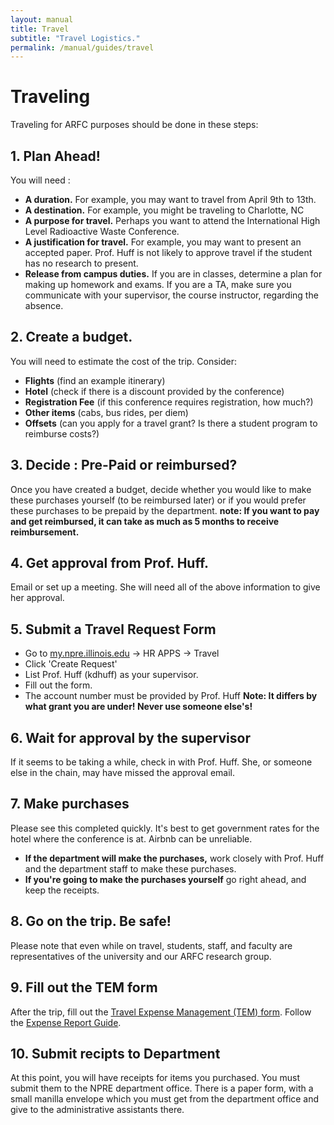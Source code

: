 ```yaml
---
layout: manual
title: Travel
subtitle: "Travel Logistics."
permalink: /manual/guides/travel
---
```


# Traveling

Traveling for ARFC purposes should be done in these steps:


## 1. Plan Ahead!

You will need :

- **A duration.** For example, you may want to travel from April 9th to 13th.
- **A destination.** For example, you might be traveling to Charlotte, NC
- **A purpose for travel.** Perhaps you want to attend the International High Level Radioactive Waste Conference. 
- **A justification for travel.** For example, you may want to present an 
  accepted paper. Prof. Huff is not likely to approve travel if the student has 
  no research to present. 
- **Release from campus duties.** If you are in classes, determine a plan for 
  making up homework and exams. If you are a TA, make sure you communicate with 
  your supervisor, the course instructor, regarding the absence.

## 2. Create a budget. 

You will need to estimate the cost of the trip. Consider:

- **Flights** (find an example itinerary)
- **Hotel** (check if there is a discount provided by the conference)
- **Registration Fee** (if this conference requires registration, how much?)
- **Other items** (cabs, bus rides, per diem)
- **Offsets** (can you apply for a travel grant? Is there a student program to 
  reimburse costs?)

## 3. Decide : Pre-Paid or reimbursed?

Once you have created a budget, decide whether you would like to make these 
purchases yourself (to be reimbursed later) or if you would prefer these 
purchases to be prepaid by the department. **note: If you want to pay and get 
reimbursed, it can take as much as 5 months to receive reimbursement.**

## 4. Get approval from Prof. Huff.

Email or set up a meeting. She will need all of the above information to give 
her approval.

## 5. Submit a Travel Request Form

- Go to [my.npre.illinois.edu](my.npre.illinois.edu) -> HR APPS -> Travel
- Click 'Create Request'
- List Prof. Huff (kdhuff) as your supervisor.
- Fill out the form.
- The account number must be provided by Prof. Huff **Note: It differs by 
  what grant you are under! Never use someone else's!**

## 6. Wait for approval by the supervisor

If it seems to be taking a while, check in with Prof. Huff. She, or someone 
else in the chain, may have missed the approval email.

## 7. Make purchases

Please see this completed quickly. It's best to get government rates for the 
hotel where the conference is at. Airbnb can be unreliable. 

- **If the department will make the purchases,** work closely with Prof. Huff 
  and the department staff to make these purchases. 
- **If you're going to make the purchases yourself** go right ahead, and keep 
  the receipts.

## 8. Go on the trip. Be safe!

Please note that even while on travel, students, staff, and faculty are 
representatives of the university and our ARFC research group.

## 9. Fill out the TEM form

After the trip, fill out the [Travel Expense Management (TEM) 
form](https://www.obfs.uillinois.edu/tem-resources/). Follow the [Expense 
Report 
Guide](https://www.obfs.uillinois.edu/common/pages/DisplayFile.aspx?itemId=94835). 

## 10. Submit recipts to Department

At this point, you will have receipts for items you purchased. You must submit 
them to the NPRE department office. There is a paper form, with a small manilla 
envelope which you must get from the department office and give to the 
administrative assistants there. 
